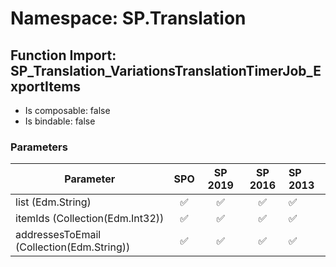 # Namespace: SP.Translation

## Function Import: SP_Translation_VariationsTranslationTimerJob_ExportItems

- Is composable: false
- Is bindable: false

### Parameters

Parameter | SPO | SP 2019 | SP 2016 | SP 2013
----------|:---:|:-------:|:-------:|:-------
list (Edm.String) | ✅ | ✅ | ✅ | ✅
itemIds (Collection(Edm.Int32)) | ✅ | ✅ | ✅ | ✅
addressesToEmail (Collection(Edm.String)) | ✅ | ✅ | ✅ | ✅
